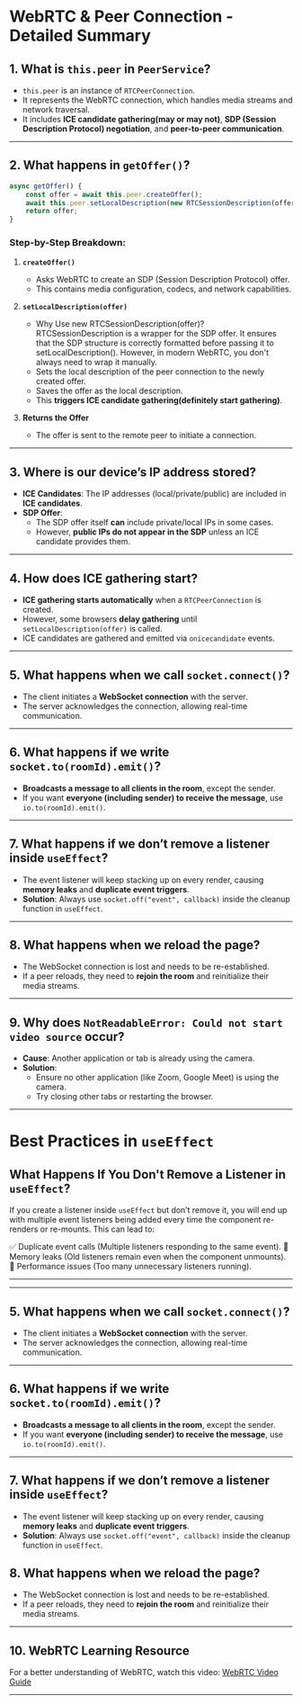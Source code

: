 # WebRTC & Peer Connection - Detailed Summary

## **1. What is `this.peer` in `PeerService`?**  
- `this.peer` is an instance of `RTCPeerConnection`.  
- It represents the WebRTC connection, which handles media streams and network traversal.  
- It includes **ICE candidate gathering(may or may not)**, **SDP (Session Description Protocol) negotiation**, and **peer-to-peer communication**.  

---

## **2. What happens in `getOffer()`?**  

```js
async getOffer() {
    const offer = await this.peer.createOffer();
    await this.peer.setLocalDescription(new RTCSessionDescription(offer));
    return offer;
}
```

### **Step-by-Step Breakdown:**  
1. **`createOffer()`**  
   - Asks WebRTC to create an SDP (Session Description Protocol) offer.  
   - This contains media configuration, codecs, and network capabilities.  

2. **`setLocalDescription(offer)`**  
   - Why Use new RTCSessionDescription(offer)?
      RTCSessionDescription is a wrapper for the SDP offer.
      It ensures that the SDP structure is correctly formatted before passing it to setLocalDescription().
      However, in modern WebRTC, you don't always need to wrap it manually.
   - Sets the local description of the peer connection to the newly created offer.
   - Saves the offer as the local description.  
   - This **triggers ICE candidate gathering(definitely start gathering)**.  

3. **Returns the Offer**  
   - The offer is sent to the remote peer to initiate a connection.  

---

## **3. Where is our device’s IP address stored?**  
- **ICE Candidates**: The IP addresses (local/private/public) are included in **ICE candidates**.  
- **SDP Offer**:  
  - The SDP offer itself **can** include private/local IPs in some cases.  
  - However, **public IPs do not appear in the SDP** unless an ICE candidate provides them.  

---

## **4. How does ICE gathering start?**  
- **ICE gathering starts automatically** when a `RTCPeerConnection` is created.  
- However, some browsers **delay gathering** until `setLocalDescription(offer)` is called.  
- ICE candidates are gathered and emitted via `onicecandidate` events.  

---

## **5. What happens when we call `socket.connect()`?**  
- The client initiates a **WebSocket connection** with the server.  
- The server acknowledges the connection, allowing real-time communication.  

---

## **6. What happens if we write `socket.to(roomId).emit()`?**  
- **Broadcasts a message to all clients in the room**, except the sender.  
- If you want **everyone (including sender) to receive the message**, use `io.to(roomId).emit()`.  

---

## **7. What happens if we don’t remove a listener inside `useEffect`?**  
- The event listener will keep stacking up on every render, causing **memory leaks** and **duplicate event triggers**.  
- **Solution**: Always use `socket.off("event", callback)` inside the cleanup function in `useEffect`.  

---

## **8. What happens when we reload the page?**  
- The WebSocket connection is lost and needs to be re-established.  
- If a peer reloads, they need to **rejoin the room** and reinitialize their media streams.  

---

## **9. Why does `NotReadableError: Could not start video source` occur?**  
- **Cause**: Another application or tab is already using the camera.  
- **Solution**:  
  - Ensure no other application (like Zoom, Google Meet) is using the camera.  
  - Try closing other tabs or restarting the browser.  

---

# **Best Practices in `useEffect`**  

## **What Happens If You Don't Remove a Listener in `useEffect`?**
If you create a listener inside `useEffect` but don’t remove it, you will end up with multiple event listeners being added every time the component re-renders or re-mounts. This can lead to:

✅ Duplicate event calls (Multiple listeners responding to the same event).
🐛 Memory leaks (Old listeners remain even when the component unmounts).
🐌 Performance issues (Too many unnecessary listeners running).

---

---

## **5. What happens when we call `socket.connect()`?**  
- The client initiates a **WebSocket connection** with the server.  
- The server acknowledges the connection, allowing real-time communication.  

---

## **6. What happens if we write `socket.to(roomId).emit()`?**  
- **Broadcasts a message to all clients in the room**, except the sender.  
- If you want **everyone (including sender) to receive the message**, use `io.to(roomId).emit()`.  

---

## **7. What happens if we don’t remove a listener inside `useEffect`?**  
- The event listener will keep stacking up on every render, causing **memory leaks** and **duplicate event triggers**.  
- **Solution**: Always use `socket.off("event", callback)` inside the cleanup function in `useEffect`.  


## **8. What happens when we reload the page?**  
- The WebSocket connection is lost and needs to be re-established.  
- If a peer reloads, they need to **rejoin the room** and reinitialize their media streams.  

---

## **10. WebRTC Learning Resource**
For a better understanding of WebRTC, watch this video: [WebRTC Video Guide](https://www.youtube.com/watch?v=pGAp5rxv6II)

---